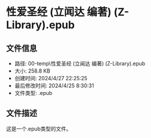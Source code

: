 ﻿# 性爱圣经 (立闻达 编著) (Z-Library).epub

## 文件信息
- 路径: 00-temp\性爱圣经 (立闻达 编著) (Z-Library).epub
- 大小: 258.8 KB
- 创建时间: 2024/4/27 22:25:25
- 最后修改时间: 2024/4/25 8:30:31
- 文件类型: .epub

## 文件描述
这是一个.epub类型的文件。

